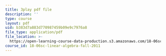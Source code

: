 ```yaml
---
title: 3play pdf file
description: ''
type: course
layout: pdf
uid: b383d7a883d770987459b09e9c7976a8
file_type: application/pdf
file_location: >-
  https://open-learning-course-data-production.s3.amazonaws.com/18-06sc-linear-algebra-fall-2011/b383d7a883d770987459b09e9c7976a8_lpnY5QVjU5w.pdf
course_id: 18-06sc-linear-algebra-fall-2011
---
```

